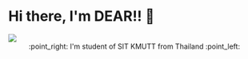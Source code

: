 # Hi there, I'm DEAR!! 👋

<img src="https://i.ibb.co/8jd30vx/codingwithcoffee.gif" />
<center>
:point_right: I'm student of SIT KMUTT from Thailand :point_left:
</center>

